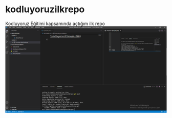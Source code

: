 # kodluyoruzilkrepo
Kodluyoruz Eğitimi kapsamında açtığım ilk repo
![kodluyoruzilkrepo](https://github.com/megitash/kodluyoruzilkrepo/blob/main/kodluyoruzilkrepo.PNG?raw=true)
